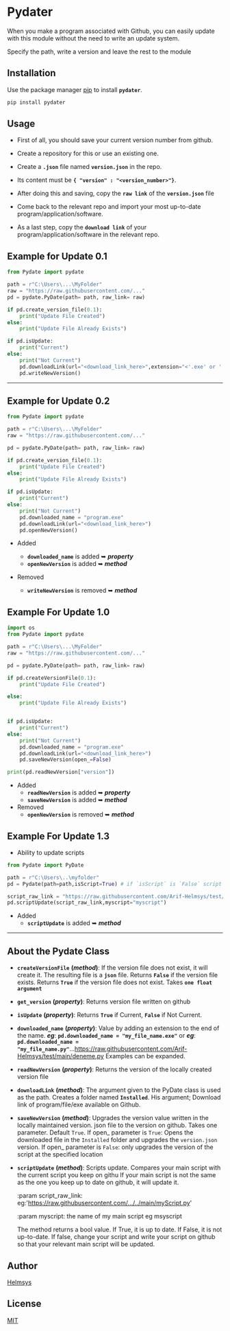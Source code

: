 # Pydater

When you make a program associated with Github, you can easily update with this module without the need to write an update system.

Specify the path, write a version and leave the rest to the module

## Installation

Use the package manager [pip](https://pip.pypa.io/en/stable/) to install **`pydater`**.

```bash
pip install pydater
```

## Usage

- First of all, you should save your current version number from github.

- Create a repository for this or use an existing one.

- Create a **`.json`** file named **`version.json`** in the repo.

- Its content must be **`{ "version" : "<version_number>"}`**.

- After doing this and saving, copy the **`raw link`** of the **`version.json`** file

- Come back to the relevant repo and import your most up-to-date program/application/software.

- As a last step, copy the **`download link`** of your program/application/software in the relevant repo.

## Example for Update 0.1
```python
from Pydate import pydate

path = r"C:\Users\...\MyFolder"
raw = "https://raw.githubusercontent.com/..."
pd = pydate.PyDate(path= path, raw_link= raw)

if pd.create_version_file(0.1):
    print("Update File Created")
else:
    print("Update File Already Exists")

if pd.isUpdate:
    print("Current")
else:
    print("Not Current")
    pd.downloadLink(url="<download_link_here>",extension="<'.exe' or '.pdf' or '.py' or 'bla_bla'>")
    pd.writeNewVersion()
```
---
## Example for Update 0.2
```python
from Pydate import pydate

path = r"C:\Users\...\MyFolder"
raw = "https://raw.githubusercontent.com/..."

pd = pydate.PyDate(path= path, raw_link= raw)

if pd.create_version_file(0.1):
    print("Update File Created")
else:
    print("Update File Already Exists")

if pd.isUpdate:
    print("Current")
else:
    print("Not Current")
    pd.downloaded_name = "program.exe"
    pd.downloadLink(url="<download_link_here>")
    pd.openNewVersion()
```
- Added
  * **`downloaded_name`** is added ➥ **_property_**
  * **`openNewVersion`**  is added ➥ **_method_**

- Removed
  * **`writeNewVersion`** is removed ➥ **_method_**
## Example For Update 1.0
```python
import os
from Pydate import pydate

path = r"C:\Users\...\MyFolder"
raw = "https://raw.githubusercontent.com/..."

pd = pydate.PyDate(path= path, raw_link= raw)

if pd.createVersionFile(0.1):
    print("Update File Created")

else:
    print("Update File Already Exists")


if pd.isUpdate:
    print("Current")
else:
    print("Not Current")
    pd.downloaded_name = "program.exe"
    pd.downloadLink(url="<download_link_here>")
    pd.saveNewVersion(open_=False)

print(pd.readNewVersion["version"])
```
- Added
  * **`readNewVersion`** is added ➥ **_property_**
  * **`saveNewVersion`** is added ➥ **_method_**
- Removed
  * **`openNewVersion`** is removed  ➥ **_method_**

## Example For Update 1.3

* Ability to update scripts
```python
from Pydate import PyDate

path = r"C:\Users\..\myfolder"
pd = Pydate(path=path,isScript=True) # if `isScript` is `False` script update cannot be used 

script_raw_link = "https://raw.githubusercontent.com/Arif-Helmsys/test/main/deneme.py" # The content in the link is an updated script 
pd.scriptUpdate(script_raw_link,myscript="myscript")
```
* Added
  * **`scriptUpdate`** is added ➥ **_method_**
---
## About the **Pydate** Class

* **`createVersionFile`** **(_method_)**: If the version file does not exist, it will create it. The resulting file is a **`json`** file. Returns **`False`** if the version file exists. Returns **`True`** if the version file does not exist. Takes **`one float argument`**

* **`get_version`** **(_property_)**: Returns version file written on github

* **`isUpdate`** **(_property_)**: Returns **`True`** if Current, **`False`** if Not Current.

* **`downloaded_name`** **(_property_)**: Value by adding an extension to the end of the name.  **_eg_**: **`pd.downloaded_name = "my_file_name.exe"`** or **_eg_**: **`pd.downloaded_name = "my_file_name.py"`**...https://raw.githubusercontent.com/Arif-Helmsys/test/main/deneme.py Examples can be expanded.

* **`readNewVersion`** **(_property_)**: Returns the version of the locally created version file

* **`downloadLink`** **(_method_)**: The argument given to the PyDate class is used as the path. Creates a folder named **`Installed`**. His argument; Download link of program/file/exe available on Github.

* **`saveNewVersion`** **(_method_)**: Upgrades the version value written in the locally maintained version. json file to the version on github. Takes one parameter. Default `True`. If open_ parameter is `True`: Opens the downloaded file in the `Installed` folder and upgrades the `version.json` version. If open_ parameter is `False`: only upgrades the version of the script at the specified location

* **`scriptUpdate`** **(_method_)**: Scripts update. Compares your main script with the current script you keep on githu If your main script is not the same as the one you keep up to date on github, it will update it.

    :param script_raw_link: eg:'https://raw.githubusercontent.com/.../../main/myScript.py'

    :param myscript: the name of my main script eg msyscript

    The method returns a bool value. If True, it is up to date. If False, it is not up-to-date. If false, change your script and write your script on github so that your relevant main script will be updated.

## Author
[Helmsys](https://github.com/Arif-Helmsys)

## License
[MIT](https://choosealicense.com/licenses/mit/)
